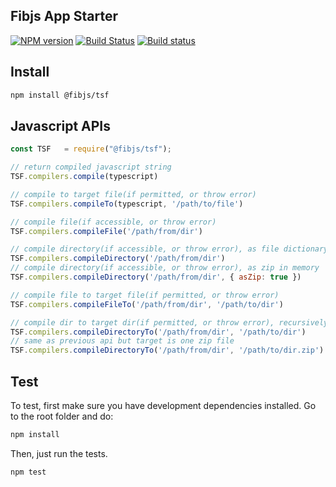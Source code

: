 ## Fibjs App Starter

[![NPM version](https://img.shields.io/npm/v/@fibjs/tsf.svg)](https://www.npmjs.org/package/@fibjs/tsf)
[![Build Status](https://travis-ci.org/anoymous/app.svg)](https://travis-ci.org/anoymous/app)
[![Build status](https://ci.appveyor.com/api/projects/status/plarvl262d7279c3?svg=true)](https://ci.appveyor.com/project/anoymous/app)

## Install

```sh
npm install @fibjs/tsf
```

## Javascript APIs

```js
const TSF   = require("@fibjs/tsf");

// return compiled javascript string
TSF.compilers.compile(typescript)

// compile to target file(if permitted, or throw error)
TSF.compilers.compileTo(typescript, '/path/to/file')

// compile file(if accessible, or throw error)
TSF.compilers.compileFile('/path/from/dir')

// compile directory(if accessible, or throw error), as file dictionary by default
TSF.compilers.compileDirectory('/path/from/dir')
// compile directory(if accessible, or throw error), as zip in memory
TSF.compilers.compileDirectory('/path/from/dir', { asZip: true })

// compile file to target file(if permitted, or throw error)
TSF.compilers.compileFileTo('/path/from/dir', '/path/to/dir')

// compile dir to target dir(if permitted, or throw error), recursively by default.
TSF.compilers.compileDirectoryTo('/path/from/dir', '/path/to/dir')
// same as previous api but target is one zip file
TSF.compilers.compileDirectoryTo('/path/from/dir', '/path/to/dir.zip')
```

## Test

To test, first make sure you have development dependencies installed. Go to the root folder and do:

```sh
npm install
```

Then, just run the tests.

```sh
npm test
```
